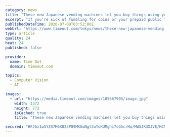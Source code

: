 ```yaml
---
category: news
title: "These new Japanese vending machines let you buy things using your face"
excerpt: "If you’re sick of fumbling for coins or your prepaid public transport IC card, these new vending machines in Japan have got you covered – they use facial recognition to let you make your purchase. Created in collaboration between beverage maker DyDo ..."
publishedDateTime: 2020-07-09T03:52:00Z
webUrl: "https://www.timeout.com/tokyo/news/these-new-japanese-vending-machines-let-you-buy-things-using-your-face-070920"
type: article
quality: 24
heat: 24
published: false

provider:
  name: Time Out
  domain: timeout.com

topics:
  - Computer Vision
  - AI

images:
  - url: "https://media.timeout.com/images/105667995/image.jpg"
    width: 1372
    height: 772
    isCached: true
    title: "These new Japanese vending machines let you buy things using your face"

secured: "HFJ6z1w5YZS7M6X023P89MKUwNgt3oYoKUMghi7cGhcrHu/MWSJR3XJVE/HCMUCEWUjlFsJaBhBn0q1G9B2cKMjVJ4Lcs9NUMvb8HHQ1Eh4fWjZAOJZiyOLq2hVoM1/zmKVofcrODidRRvewOH+7gPoxrySLyU6xvx7gL+TfBtA/GMANBgNVCafTEFR9CL7ZGmtYqlct92plCF2hdqp0ZbXQfH1ikF5c3KmeG7rG67Xjw8yvfLcwkHMLKA3617RFfDntugKbqz6zn+YC5xFHTtxVSPlJnGNMVApZ+wSQsBSdavTjLA+O1Ag8ApOXC4HSwxXpKZEH7QWTGStA9L+nhw==;U4eAWk/vDFG7EzQllPmm5Q=="
---
```


